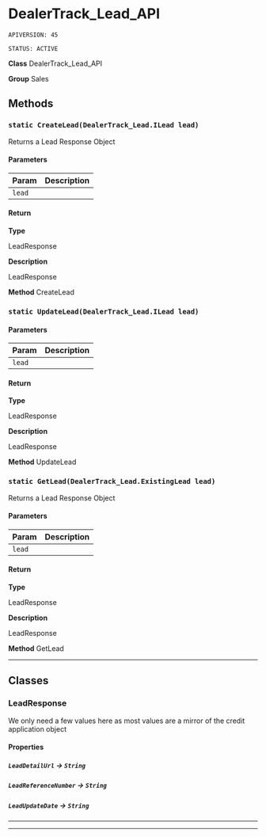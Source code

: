 # DealerTrack_Lead_API

`APIVERSION: 45`

`STATUS: ACTIVE`



**Class** DealerTrack_Lead_API


**Group** Sales

## Methods
### `static CreateLead(DealerTrack_Lead.ILead lead)`

Returns a Lead Response Object

#### Parameters

|Param|Description|
|---|---|
|`lead`||

#### Return

**Type**

LeadResponse

**Description**

LeadResponse


**Method** CreateLead

### `static UpdateLead(DealerTrack_Lead.ILead lead)`
#### Parameters

|Param|Description|
|---|---|
|`lead`||

#### Return

**Type**

LeadResponse

**Description**

LeadResponse


**Method** UpdateLead

### `static GetLead(DealerTrack_Lead.ExistingLead lead)`

Returns a Lead Response Object

#### Parameters

|Param|Description|
|---|---|
|`lead`||

#### Return

**Type**

LeadResponse

**Description**

LeadResponse


**Method** GetLead

---
## Classes
### LeadResponse

We only need a few values here as most values are a mirror of the credit application object

#### Properties

##### `LeadDetailUrl` → `String`


##### `LeadReferenceNumber` → `String`


##### `LeadUpdateDate` → `String`


---

---
